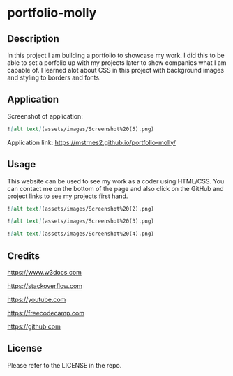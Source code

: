 # portfolio-molly

## Description

In this project I am building a portfolio to showcase my work. I did this to be able to set a porfolio up with my projects later to show companies what I am capable of. I learned alot about CSS in this project with background images and styling to borders and fonts.

## Application

Screenshot of application:
```md
![alt text](assets/images/Screenshot%20(5).png)
```

Application link: https://mstrnes2.github.io/portfolio-molly/

## Usage

This website can be used to see my work as a coder using HTML/CSS. You can contact me on the bottom of the page and also click on the GitHub and project links to see my projects first hand. 


```md
![alt text](assets/images/Screenshot%20(2).png)
```
```md
![alt text](assets/images/Screenshot%20(3).png)
```
```md
![alt text](assets/images/Screenshot%20(4).png)
```

## Credits

https://www.w3docs.com

https://stackoverflow.com

https://youtube.com

https://freecodecamp.com

https://github.com

## License

Please refer to the LICENSE in the repo.
